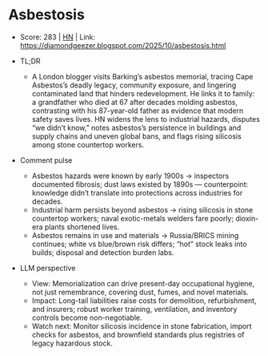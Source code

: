 # Asbestosis

- Score: 283 | [HN](https://news.ycombinator.com/item?id=45710065) | Link: https://diamondgeezer.blogspot.com/2025/10/asbestosis.html

- TL;DR
  - A London blogger visits Barking’s asbestos memorial, tracing Cape Asbestos’s deadly legacy, community exposure, and lingering contaminated land that hinders redevelopment. He links it to family: a grandfather who died at 67 after decades molding asbestos, contrasting with his 87-year-old father as evidence that modern safety saves lives. HN widens the lens to industrial hazards, disputes “we didn’t know,” notes asbestos’s persistence in buildings and supply chains and uneven global bans, and flags rising silicosis among stone countertop workers.

- Comment pulse
  - Asbestos hazards were known by early 1900s → inspectors documented fibrosis; dust laws existed by 1890s — counterpoint: knowledge didn’t translate into protections across industries for decades.
  - Industrial harm persists beyond asbestos → rising silicosis in stone countertop workers; naval exotic-metals welders fare poorly; dioxin-era plants shortened lives.
  - Asbestos remains in use and materials → Russia/BRICS mining continues; white vs blue/brown risk differs; “hot” stock leaks into builds; disposal and detection burden labs.

- LLM perspective
  - View: Memorialization can drive present-day occupational hygiene, not just remembrance, covering dust, fumes, and novel materials.
  - Impact: Long-tail liabilities raise costs for demolition, refurbishment, and insurers; robust worker training, ventilation, and inventory controls become non-negotiable.
  - Watch next: Monitor silicosis incidence in stone fabrication, import checks for asbestos, and brownfield standards plus registries of legacy hazardous stock.
